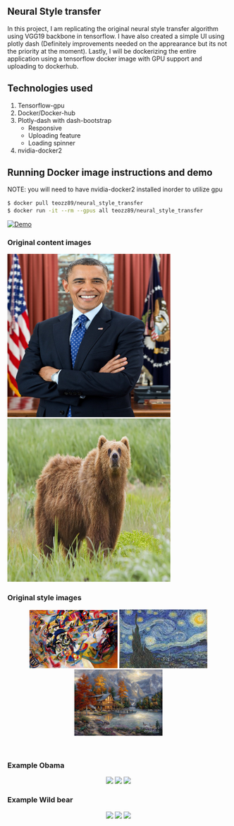 ## Neural Style transfer
In this project, I am replicating the original neural style transfer algorithm using VGG19 backbone in tensorflow. I have also created a simple UI using plotly dash (Definitely improvements needed on the apprearance but its not the priority at the moment). Lastly, I will be dockerizing the entire application using a tensorflow docker image with GPU support and uploading to dockerhub.

## Technologies used
1. Tensorflow-gpu
2. Docker/Docker-hub
3. Plotly-dash with dash-bootstrap
    - Responsive 
    - Uploading feature
    - Loading spinner
4. nvidia-docker2

## Running Docker image instructions and demo
NOTE: you will need to have nvidia-docker2 installed inorder to utilize gpu
```bash
$ docker pull teozz89/neural_style_transfer
$ docker run -it --rm --gpus all teozz89/neural_style_transfer 
```
[![Demo](http://img.youtube.com/vi/qhf8pY3MYRQ/0.jpg)](https://www.youtube.com/watch?v=qhf8pY3MYRQ "Video Title")

### Original content images
<p align="left">
<img src="sample_data/content_pictures/content1.jpg" height="370px" width="370px">
<img src="sample_data/content_pictures/content3.jpg" height="370px" width="370px">
<p>

### Original style images
<p align="center">
<img src="sample_data/style_pictures/style1.jpg" width="200px">
<img src="sample_data/style_pictures/style2.jpg" width="200px">
<img src="sample_data/style_pictures/style3.jpg" width="200px">
<p><br>

### Example Obama
<p align="center">
<img src="gifs/gif_0_0.gif" width="200px">
<img src="gifs/gif_0_1.gif" width="200px">
<img src="gifs/gif_0_2.gif" width="200px">
<p>

### Example Wild bear
<p align="center">
<img src="gifs/gif_2_0.gif" width="200px">
<img src="gifs/gif_2_1.gif" width="200px">
<img src="gifs/gif_2_2.gif" width="200px">
<p>
